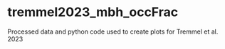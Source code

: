 # tremmel2023_mbh_occFrac
Processed data and python code used to create plots for Tremmel et al. 2023
